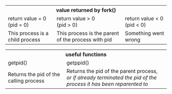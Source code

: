 <table>
  <tr>
    <th colspan="3">value returned by fork()</th>
  </tr>
  <tr>
    <td>return value = 0 <br>(pid = 0)</td>
    <td>return value > 0 <br>(pid > 0)</td>
    <td>return value < 0 <br>(pid < 0)</td>
  </tr>
  <tr>
    <td>This process is a child process</td>
    <td>This process is the parent of the process with pid</td>
    <td>Something went wrong</td>
  </tr>
</table>
<table>
  <tr>
    <th colspan="2">useful functions</th>
  </tr>
  <tr>
    <td>getpid()</td>
    <td>getppid()</td>
  </tr>
  <tr>
    <td>Returns the pid of the calling process</td>
    <td>Returns the pid of the parent process, <br><i>or if already terminated the pid of the process it has been reparented to</i></td>
  </tr>
</table>
